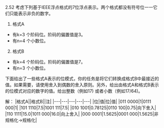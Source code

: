 2.52 考虑下列基于IEEE浮点格式的7位浮点表示。两个格式都没有符号位一一它们只能表示非负的数字。
1. 格式A
- 有k=3 个阶码位。阶码的偏置值是3。
- 有n=4 个小数位。
2. 格式B
- 有k=4 个阶码位。阶码的偏置值是7。
- 有n=3 个小数位。

下面给出了一些格式A表示的位模式，你的任务是将它们转换成格式B中最接近的值。如果需要，请使用舍入到偶数的舍入原则。另外，给出由格式A和格式B表示的位模式对应的数字的值。给出整数（例如17) 或者小数（例如17/64)。

解：
|格式A||格式B||注|
|---|---|---|---|---|
|位|值|位|值|
|011 0000|1|0111 000|1|
|101 1110|7.5|1001 111|7.5|
|010 1001|0.78125|0110 100|0.75|向下舍入|
|110 1111|15.0|1011 000|16.0|向上舍入|
|000 0001|1.5625|0001 000|1.5625|非规格化->规格化|